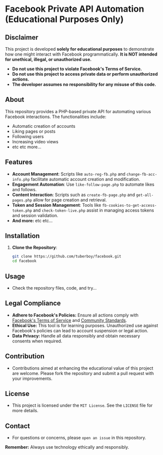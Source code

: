 # Facebook Private API Automation (Educational Purposes Only)

## Disclaimer

This project is developed **solely for educational purposes** to demonstrate how one might interact with Facebook programmatically. **It is NOT intended for unethical, illegal, or unauthorized use.**

- **Do not use this project to violate Facebook's Terms of Service.**
- **Do not use this project to access private data or perform unauthorized actions.**
- **The developer assumes no responsibility for any misuse of this code.**

## About

This repository provides a PHP-based private API for automating various Facebook interactions. The functionalities include:

- Automatic creation of accounts
- Liking pages or posts
- Following users
- Increasing video views
- etc etc more...

## Features

- **Account Management**: Scripts like `auto-reg-fb.php` and `change-fb-acc-info.php` facilitate automatic account creation and modification.
- **Engagement Automation**: Use `like-follow-page.php` to automate likes and follows.
- **Content Interaction**: Scripts such as `create-fb-page.php` and `get-all-pages.php` allow for page creation and retrieval.
- **Token and Session Management**: Tools like `fb-cookies-to-get-access-token.php` and `check-token-live.php` assist in managing access tokens and session validation.
- **And more:** etc etc...

## Installation

1. **Clone the Repository**:
   ```bash
   git clone https://github.com/tuberboy/facebook.git
   cd facebook

## Usage

- Check the repository files, code, and try...

## Legal Compliance
- **Adhere to Facebook's Policies:** Ensure all actions comply with [Facebook's Terms of Service](https://www.facebook.com/legal/terms) and [Community Standards](https://www.facebook.com/communitystandards/).
- **Ethical Use:** This tool is for learning purposes. Unauthorized use against Facebook's policies can lead to account suspension or legal action.
- **Data Privacy:** Handle all data responsibly and obtain necessary consents when required.

## Contribution
- Contributions aimed at enhancing the educational value of this project are welcome. Please fork the repository and submit a pull request with your improvements.

## License
- This project is licensed under the `MIT License`. See the `LICENSE` file for more details.

## Contact
- For questions or concerns, please `open an issue` in this repository.

**Remember:** Always use technology ethically and responsibly.
